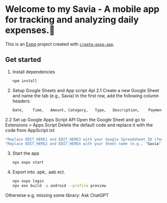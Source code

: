 # Welcome to my Savia - A mobile app for tracking and analyzing daily expenses.👋

This is an [Expo](https://expo.dev) project created with [`create-expo-app`](https://www.npmjs.com/package/create-expo-app).

## Get started

1. Install dependencies

   ```bash
   npm install
   ```

2. Setup Google Sheets and App script Api
2.1 Create a new Google Sheet and name the tab (e.g., Savia)
In the first row, add the following column headers:
   ```bash
   Date,	Time,	Amount,	Category,	Type,	Description,	Payment Method,	Note
   ```
2.2 Set up Google Apps Script API
Open the Google Sheet and go to Extensions > Apps Script
Delete the default code and replace it with the code from AppScript.txt
   ```bash
   "Replace EDIT_HERE1 and EDIT_HERE3 with your Google Spreadsheet ID (found in the sheet's URL)."
   "Replace EDIT_HERE2 and EDIT_HERE4 with your Sheet name (e.g., "Savia")."
   ```

3. Start the app

   ```bash
   npx expo start
   ```

4. Export into .apk, .aab ect.
   ```bash
   npx expo login
   npx eas build -p android --profile preview
   ```

Otherwise
e.g. missing some library: Ask ChatGPT